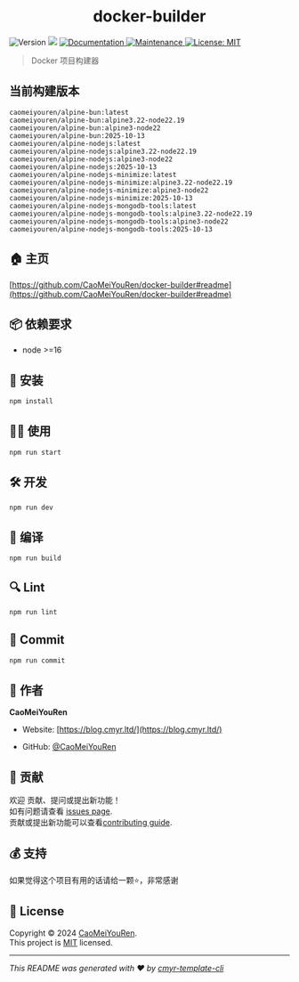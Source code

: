 <h1 align="center">docker-builder </h1>
<p>
  <img alt="Version" src="https://img.shields.io/github/package-json/v/CaoMeiYouRen/docker-builder.svg" />
  <img src="https://img.shields.io/badge/node-%3E%3D16-blue.svg" />
  <a href="https://github.com/CaoMeiYouRen/docker-builder#readme" target="_blank">
    <img alt="Documentation" src="https://img.shields.io/badge/documentation-yes-brightgreen.svg" />
  </a>
  <a href="https://github.com/CaoMeiYouRen/docker-builder/graphs/commit-activity" target="_blank">
    <img alt="Maintenance" src="https://img.shields.io/badge/Maintained%3F-yes-green.svg" />
  </a>
  <a href="https://github.com/CaoMeiYouRen/docker-builder/blob/master/LICENSE" target="_blank">
    <img alt="License: MIT" src="https://img.shields.io/github/license/CaoMeiYouRen/docker-builder?color=yellow" />
  </a>
</p>


> Docker 项目构建器

## 当前构建版本

<!-- DOCKER_START -->
```
caomeiyouren/alpine-bun:latest
caomeiyouren/alpine-bun:alpine3.22-node22.19
caomeiyouren/alpine-bun:alpine3-node22
caomeiyouren/alpine-bun:2025-10-13
caomeiyouren/alpine-nodejs:latest
caomeiyouren/alpine-nodejs:alpine3.22-node22.19
caomeiyouren/alpine-nodejs:alpine3-node22
caomeiyouren/alpine-nodejs:2025-10-13
caomeiyouren/alpine-nodejs-minimize:latest
caomeiyouren/alpine-nodejs-minimize:alpine3.22-node22.19
caomeiyouren/alpine-nodejs-minimize:alpine3-node22
caomeiyouren/alpine-nodejs-minimize:2025-10-13
caomeiyouren/alpine-nodejs-mongodb-tools:latest
caomeiyouren/alpine-nodejs-mongodb-tools:alpine3.22-node22.19
caomeiyouren/alpine-nodejs-mongodb-tools:alpine3-node22
caomeiyouren/alpine-nodejs-mongodb-tools:2025-10-13
```
<!-- DOCKER_END -->

## 🏠 主页

[https://github.com/CaoMeiYouRen/docker-builder#readme](https://github.com/CaoMeiYouRen/docker-builder#readme)


## 📦 依赖要求


- node >=16

## 🚀 安装

```sh
npm install
```

## 👨‍💻 使用

```sh
npm run start
```

## 🛠️ 开发

```sh
npm run dev
```

## 🔧 编译

```sh
npm run build
```

## 🔍 Lint

```sh
npm run lint
```

## 💾 Commit

```sh
npm run commit
```


## 👤 作者


**CaoMeiYouRen**

* Website: [https://blog.cmyr.ltd/](https://blog.cmyr.ltd/)

* GitHub: [@CaoMeiYouRen](https://github.com/CaoMeiYouRen)


## 🤝 贡献

欢迎 贡献、提问或提出新功能！<br />如有问题请查看 [issues page](https://github.com/CaoMeiYouRen/docker-builder/issues). <br/>贡献或提出新功能可以查看[contributing guide](https://github.com/CaoMeiYouRen/docker-builder/blob/master/CONTRIBUTING.md).

## 💰 支持

如果觉得这个项目有用的话请给一颗⭐️，非常感谢

## 📝 License

Copyright © 2024 [CaoMeiYouRen](https://github.com/CaoMeiYouRen).<br />
This project is [MIT](https://github.com/CaoMeiYouRen/docker-builder/blob/master/LICENSE) licensed.

***
_This README was generated with ❤️ by [cmyr-template-cli](https://github.com/CaoMeiYouRen/cmyr-template-cli)_
